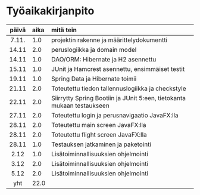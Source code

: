 # Työaikakirjanpito

| päivä | aika | mitä tein  |
| :----:|:-----| :-----|
| 7.11. | 1.0  | projektin rakenne ja määrittelydokumentti |
| 14.11 | 2.0  | peruslogiikka ja domain model |
| 14.11 | 1.0  | DAO/ORM: Hibernate ja H2 asennettu |
| 15.11 | 1.0  | JUnit ja Hamcrest asennettu, ensimmäiset testit |
| 19.11 | 1.0  | Spring Data ja Hibernate toimii |
| 21.11 | 2.0  | Toteutettu tiedon tallennuslogiikka ja checkstyle |
| 22.11 | 2.0  | Siirrytty Spring Bootiin ja JUnit 5:een, tietokanta mukaan testaukseen |
| 27.11 | 2.0  | Toteutettu login ja perusnavigaatio JavaFX:lla |
| 28.11 | 2.0  | Toteutettu main screen JavaFX:lla | 
| 28.11 | 2.0  | Toteutettu flight screen JavaFX:lla | 
| 28.11 | 1.0  | Testauksen jatkaminen ja paketointi |
| 2.12 | 1.0  | Lisätoiminnallisuuksien ohjelmointi |
| 3.12 | 2.0  | Lisätoiminnallisuuksien ohjelmointi |
| 5.12 | 2.0  | Lisätoiminnallisuuksien ohjelmointi |
| yht   | 22.0  | | 
